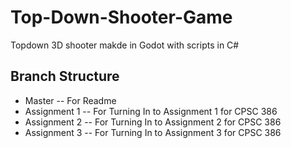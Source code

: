 # Top-Down-Shooter-Game
Topdown 3D shooter makde in Godot with scripts in C#
## Branch Structure
- Master -- For Readme
- Assignment 1 -- For Turning In to Assignment 1 for CPSC 386
- Assignment 2 -- For Turning In to Assignment 2 for CPSC 386
- Assignment 3 -- For Turning In to Assignment 3 for CPSC 386
